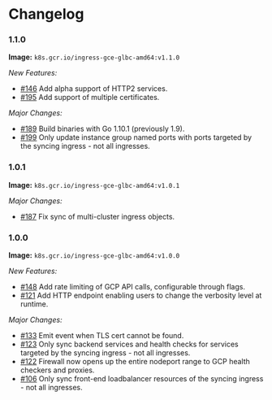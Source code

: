 # Changelog

### 1.1.0
**Image:**  `k8s.gcr.io/ingress-gce-glbc-amd64:v1.1.0`

*New Features:*
- [#146](https://github.com/kubernetes/ingress-gce/pull/146) Add alpha support of HTTP2 services.
- [#195](https://github.com/kubernetes/ingress-gce/pull/195) Add support of multiple certificates.

*Major Changes:*
- [#189](https://github.com/kubernetes/ingress-gce/pull/189) Build binaries with Go 1.10.1 (previously 1.9).
- [#199](https://github.com/kubernetes/ingress-gce/pull/199) Only update instance group named ports with ports targeted by the syncing ingress - not all ingresses.

### 1.0.1

**Image:**  `k8s.gcr.io/ingress-gce-glbc-amd64:v1.0.1`

*Major Changes:*
- [#187](https://github.com/kubernetes/ingress-gce/pull/187) Fix sync of multi-cluster ingress objects.

### 1.0.0

**Image:**  `k8s.gcr.io/ingress-gce-glbc-amd64:v1.0.0`

*New Features:*
- [#148](https://github.com/kubernetes/ingress-gce/pull/148) Add rate limiting of GCP API calls, configurable through flags.
- [#121](https://github.com/kubernetes/ingress-gce/pull/121) Add HTTP endpoint enabling users to change the verbosity level at runtime.

*Major Changes:*
- [#133](https://github.com/kubernetes/ingress-gce/pull/133) Emit event when TLS cert cannot be found.
- [#123](https://github.com/kubernetes/ingress-gce/pull/123) Only sync backend services and health checks for services targeted by the syncing ingress - not all ingresses.
- [#122](https://github.com/kubernetes/ingress-gce/pull/122) Firewall now opens up the entire nodeport range to GCP health checkers and proxies.
- [#106](https://github.com/kubernetes/ingress-gce/pull/106) Only sync front-end loadbalancer resources of the syncing ingress - not all ingresses.
